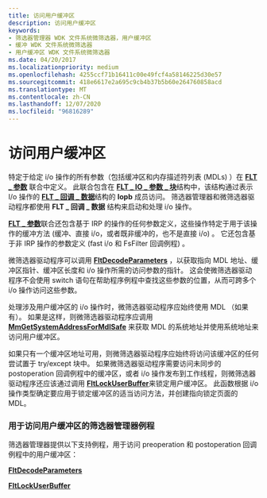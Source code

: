 ```yaml
---
title: 访问用户缓冲区
description: 访问用户缓冲区
keywords:
- 筛选器管理器 WDK 文件系统微筛选器，用户缓冲区
- 缓冲 WDK 文件系统微筛选器
- 用户缓冲区 WDK 文件系统微筛选器
ms.date: 04/20/2017
ms.localizationpriority: medium
ms.openlocfilehash: 4255ccf71b16411c00e49fcf4a58146225d30e57
ms.sourcegitcommit: 418e6617e2a695c9cb4b37b5b60e264760858acd
ms.translationtype: MT
ms.contentlocale: zh-CN
ms.lasthandoff: 12/07/2020
ms.locfileid: "96816289"
---
```

# <a name="accessing-user-buffers"></a>访问用户缓冲区


特定于给定 i/o 操作的所有参数（包括缓冲区和内存描述符列表 (MDLs) ）在 [**FLT \_ 参数**](/windows-hardware/drivers/ddi/fltkernel/ns-fltkernel-_flt_parameters) 联合中定义。 此联合包含在 [**FLT \_ IO \_ 参数 \_ 块**](/windows-hardware/drivers/ddi/fltkernel/ns-fltkernel-_flt_io_parameter_block)结构中，该结构通过表示 I/o 操作的 [**FLT \_ 回调 \_ 数据**](/windows-hardware/drivers/ddi/fltkernel/ns-fltkernel-_flt_callback_data)结构的 **Iopb** 成员访问。 筛选器管理器和微筛选器驱动程序都使用 **FLT \_ 回调 \_ 数据** 结构来启动和处理 i/o 操作。

[**FLT \_ 参数**](/windows-hardware/drivers/ddi/fltkernel/ns-fltkernel-_flt_parameters)联合还包含基于 IRP 的操作的任何参数定义，这些操作特定于用于该操作的缓冲方法 (缓冲、直接 i/o，或者既非缓冲的，也不是直接 i/o) 。 它还包含基于非 IRP 操作的参数定义 (fast i/o 和 FsFilter 回调例程) 。

微筛选器驱动程序可以调用 [**FltDecodeParameters**](/windows-hardware/drivers/ddi/fltkernel/nf-fltkernel-fltdecodeparameters) ，以获取指向 MDL 地址、缓冲区指针、缓冲区长度和 i/o 操作所需的访问参数的指针。 这会使微筛选器驱动程序不会使用 switch 语句在帮助程序例程中查找这些参数的位置，从而可跨多个 i/o 操作访问这些参数。

处理涉及用户缓冲区的 i/o 操作时，微筛选器驱动程序应始终使用 MDL （如果有）。 如果是这样，则微筛选器驱动程序应调用 [**MmGetSystemAddressForMdlSafe**](../kernel/mm-bad-pointer.md) 来获取 MDL 的系统地址并使用系统地址来访问用户缓冲区。

如果只有一个缓冲区地址可用，则微筛选器驱动程序应始终将访问该缓冲区的任何尝试置于 try/except 块中。 如果微筛选器驱动程序需要访问未同步的 postoperation 回调例程中的缓冲区，或者 i/o 操作发布到工作线程，则微筛选器驱动程序还应该通过调用 [**FltLockUserBuffer**](/windows-hardware/drivers/ddi/fltkernel/nf-fltkernel-fltlockuserbuffer)来锁定用户缓冲区。 此函数根据 i/o 操作类型确定要应用于锁定缓冲区的适当访问方法，并创建指向锁定页面的 MDL。

### <a name="span-idfilter_manager_routines_for_accessing_user_buffersspanspan-idfilter_manager_routines_for_accessing_user_buffersspanspan-idfilter_manager_routines_for_accessing_user_buffersspanfilter-manager-routines-for-accessing-user-buffers"></a><span id="Filter_Manager_Routines_for_Accessing_User_Buffers"></span><span id="filter_manager_routines_for_accessing_user_buffers"></span><span id="FILTER_MANAGER_ROUTINES_FOR_ACCESSING_USER_BUFFERS"></span>用于访问用户缓冲区的筛选器管理器例程

筛选器管理器提供以下支持例程，用于访问 preoperation 和 postoperation 回调例程中的用户缓冲区：

[**FltDecodeParameters**](/windows-hardware/drivers/ddi/fltkernel/nf-fltkernel-fltdecodeparameters)

[**FltLockUserBuffer**](/windows-hardware/drivers/ddi/fltkernel/nf-fltkernel-fltlockuserbuffer)

 

